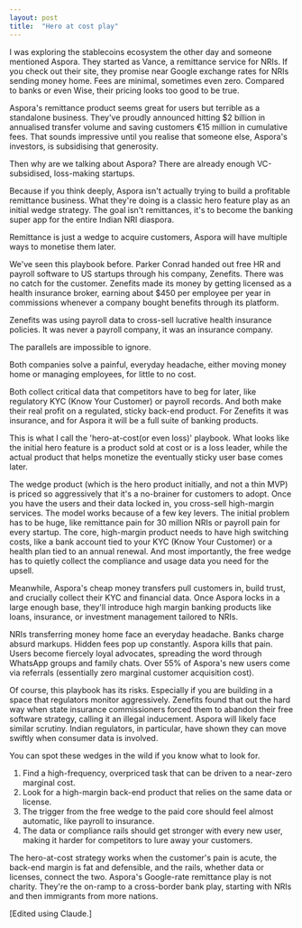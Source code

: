 ```yaml
---
layout: post
title:  "Hero at cost play"
---
```


I was exploring the stablecoins ecosystem the other day and someone mentioned Aspora. They started as Vance, a remittance service for NRIs. If you check out their site, they promise near Google exchange rates for NRIs sending money home. Fees are minimal, sometimes even zero. Compared to banks or even Wise, their pricing looks too good to be true.

Aspora's remittance product seems great for users but terrible as a standalone business. They've proudly announced hitting $2 billion in annualised transfer volume and saving customers €15 million in cumulative fees. That sounds impressive until you realise that someone else, Aspora's investors, is subsidising that generosity.

Then why are we talking about Aspora? There are already enough VC-subsidised, loss-making startups.

Because if you think deeply, Aspora isn't actually trying to build a profitable remittance business. What they're doing is a classic hero feature play as an initial wedge strategy. The goal isn't remittances, it's to become the banking super app for the entire Indian NRI diaspora.

Remittance is just a wedge to acquire customers, Aspora will have multiple ways to monetise them later.

We've seen this playbook before. Parker Conrad handed out free HR and payroll software to US startups through his company, Zenefits. There was no catch for the customer. Zenefits made its money by getting licensed as a health insurance broker, earning about $450 per employee per year in commissions whenever a company bought benefits through its platform.

Zenefits was using payroll data to cross-sell lucrative health insurance policies. It was never a payroll company, it was an insurance company.

The parallels are impossible to ignore.

Both companies solve a painful, everyday headache, either moving money home or managing employees, for little to no cost.

Both collect critical data that competitors have to beg for later, like regulatory KYC (Know Your Customer) or payroll records. And both make their real profit on a regulated, sticky back-end product. For Zenefits it was insurance, and for Aspora it will be a full suite of banking products.

This is what I call the 'hero-at-cost(or even loss)' playbook. What looks like the initial hero feature is a product sold at cost or is a loss leader, while the actual product that helps monetize the eventually sticky user base comes later.

The wedge product (which is the hero product initially, and not a thin MVP) is priced so aggressively that it's a no-brainer for customers to adopt. Once you have the users and their data locked in, you cross-sell high-margin services. The model works because of a few key levers. The initial problem has to be huge, like remittance pain for 30 million NRIs or payroll pain for every startup. The core, high-margin product needs to have high switching costs, like a bank account tied to your KYC (Know Your Customer) or a health plan tied to an annual renewal. And most importantly, the free wedge has to quietly collect the compliance and usage data you need for the upsell.

Meanwhile, Aspora's cheap money transfers pull customers in, build trust, and crucially collect their KYC and financial data. Once Aspora locks in a large enough base, they'll introduce high margin banking products like loans, insurance, or investment management tailored to NRIs.

NRIs transferring money home face an everyday headache. Banks charge absurd markups. Hidden fees pop up constantly. Aspora kills that pain. Users become fiercely loyal advocates, spreading the word through WhatsApp groups and family chats. Over 55% of Aspora's new users come via referrals (essentially zero marginal customer acquisition cost).

Of course, this playbook has its risks. Especially if you are building in a space that regulators monitor aggressively. Zenefits found that out the hard way when state insurance commissioners forced them to abandon their free software strategy, calling it an illegal inducement. Aspora will likely face similar scrutiny. Indian regulators, in particular, have shown they can move swiftly when consumer data is involved.

You can spot these wedges in the wild if you know what to look for.
1. Find a high-frequency, overpriced task that can be driven to a near-zero marginal cost.
2. Look for a high-margin back-end product that relies on the same data or license.
3. The trigger from the free wedge to the paid core should feel almost automatic, like payroll to insurance.
4. The data or compliance rails should get stronger with every new user, making it harder for competitors to lure away your customers.

The hero-at-cost strategy works when the customer's pain is acute, the back-end margin is fat and defensible, and the rails, whether data or licenses, connect the two. Aspora's Google-rate remittance play is not charity. They're the on-ramp to a cross-border bank play, starting with NRIs and then immigrants from more nations.

[Edited using Claude.]
